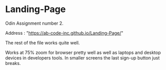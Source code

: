 # Landing-Page

Odin Assignment number 2.

Address : "https://ab-code-inc.github.io/Landing-Page/"

The rest of the file works quite well.

Works at 75% zoom for browser pretty well as well as laptops and desktop devices in developers tools. In smaller screens the last sign-up  button just breaks.